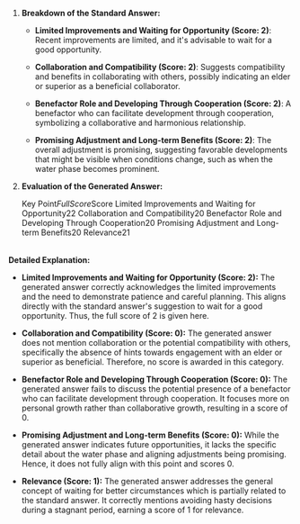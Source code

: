 1. **Breakdown of the Standard Answer:**

   - **Limited Improvements and Waiting for Opportunity (Score: 2)**: Recent improvements are limited, and it's advisable to wait for a good opportunity.

   - **Collaboration and Compatibility (Score: 2)**: Suggests compatibility and benefits in collaborating with others, possibly indicating an elder or superior as a beneficial collaborator.

   - **Benefactor Role and Developing Through Cooperation (Score: 2)**: A benefactor who can facilitate development through cooperation, symbolizing a collaborative and harmonious relationship.

   - **Promising Adjustment and Long-term Benefits (Score: 2)**: The overall adjustment is promising, suggesting favorable developments that might be visible when conditions change, such as when the water phase becomes prominent.

2. **Evaluation of the Generated Answer:**

   <table>

   Key Point$Full Score$Score
   Limited Improvements and Waiting for Opportunity$2$2
   Collaboration and Compatibility$2$0
   Benefactor Role and Developing Through Cooperation$2$0
   Promising Adjustment and Long-term Benefits$2$0
   Relevance$2$1

   </table>

**Detailed Explanation:**

- **Limited Improvements and Waiting for Opportunity (Score: 2):** The generated answer correctly acknowledges the limited improvements and the need to demonstrate patience and careful planning. This aligns directly with the standard answer's suggestion to wait for a good opportunity. Thus, the full score of 2 is given here.

- **Collaboration and Compatibility (Score: 0):** The generated answer does not mention collaboration or the potential compatibility with others, specifically the absence of hints towards engagement with an elder or superior as beneficial. Therefore, no score is awarded in this category.

- **Benefactor Role and Developing Through Cooperation (Score: 0):** The generated answer fails to discuss the potential presence of a benefactor who can facilitate development through cooperation. It focuses more on personal growth rather than collaborative growth, resulting in a score of 0.

- **Promising Adjustment and Long-term Benefits (Score: 0):** While the generated answer indicates future opportunities, it lacks the specific detail about the water phase and aligning adjustments being promising. Hence, it does not fully align with this point and scores 0.

- **Relevance (Score: 1):** The generated answer addresses the general concept of waiting for better circumstances which is partially related to the standard answer. It correctly mentions avoiding hasty decisions during a stagnant period, earning a score of 1 for relevance.